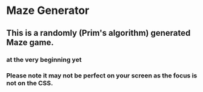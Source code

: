 # Maze Generator

## This is a randomly (Prim's algorithm) generated Maze game.

### at the very beginning yet

### Please note it may not be perfect on your screen as the focus is not on the CSS.
